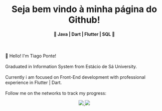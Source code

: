 <h1 align="center"> Seja bem vindo à minha página do Github! </h1> 

<h4 align="center"> 🚀 Java | Dart | Flutter | SQL 🚀 </h4>

<br>
<br>
👋 Hello! I'm Tiago Ponte! <br>
<br>
Graduated in Information System from Estácio de Sá University.
<br><br>
Currently i am focused on Front-End development with professional experience in Flutter | Dart.
<br><br>
Follow me on the networks to track my progress:
<br>
<p align="center">
  <a href="https://github.com/Tiagoow03" alt="GitHub">
    <img src="https://img.shields.io/badge/-GitHub-000?style=flat-square&logo=Github&logoColor=white" />
  </a>
  <a href="https://www.linkedin.com/in/tiagooliveiratt/" alt="LinkedIn">
    <img src="https://img.shields.io/badge/-LinkedIn-blue?style=flat-square&logo=Linkedin&logoColor=white" />
  </a>

<br>
